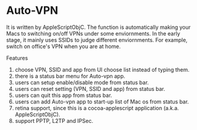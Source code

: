 Auto-VPN
========
It is written by AppleScriptObjC. The function is automatically making your Macs to switching on/off VPNs under some enviornments. In the early stage, it mainly uses SSIDs to judge different enviornments. For example, switch on office's VPN when you are at home. 

Features
1. choose VPN, SSID and app from UI choose list instead of typing them.
2. there is a status bar menu for Auto-vpn app.
3. users can setup enable/disable mode from status bar.
4. users can reset setting (VPN, SSID and app) from status bar.
5. users can quit this app from status bar.
6. users can add Auto-vpn app to start-up list of Mac os from status bar.
7. retina support, since this is a cocoa-applescript application (a.k.a. AppleScriptObjC). 
8. support PPTP, L2TP and IPSec.
